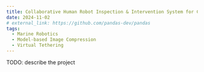 ```yaml
---
title: Collaborative Human Robot Inspection & Intervention System for Challenging Underwater Environments (CHRIIS)
date: 2024-11-02
# external_link: https://github.com/pandas-dev/pandas
tags:
  - Marine Robotics
  - Model-based Image Compression
  - Virtual Tethering
---
```


TODO: describe the project

<!--more-->

